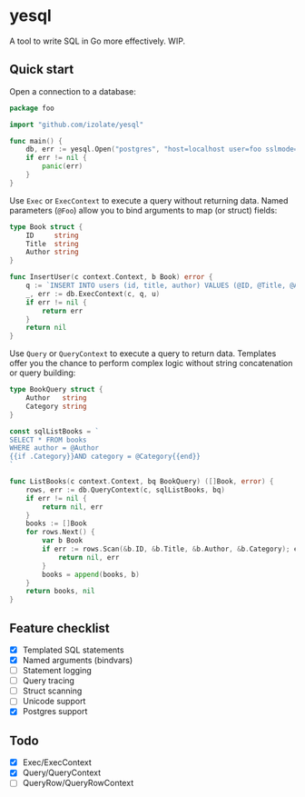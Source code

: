 # yesql

A tool to write SQL in Go more effectively. WIP.

## Quick start

Open a connection to a database:

```go
package foo

import "github.com/izolate/yesql"

func main() {
    db, err := yesql.Open("postgres", "host=localhost user=foo sslmode=disable")
    if err != nil {
        panic(err)
    }
}
```

Use `Exec` or `ExecContext` to execute a query without returning data. Named parameters (`@Foo`) allow you to bind arguments to map (or struct) fields:

```go
type Book struct {
    ID     string
    Title  string
    Author string
}

func InsertUser(c context.Context, b Book) error {
    q := `INSERT INTO users (id, title, author) VALUES (@ID, @Title, @Author)`
    _, err := db.ExecContext(c, q, u)
    if err != nil {
        return err
    }
    return nil
}
```

Use `Query` or `QueryContext` to execute a query to return data. Templates offer you the chance to perform complex logic without string concatenation or query building:

```go
type BookQuery struct {
    Author   string    
    Category string
}

const sqlListBooks = `
SELECT * FROM books
WHERE author = @Author
{{if .Category}}AND category = @Category{{end}}
`

func ListBooks(c context.Context, bq BookQuery) ([]Book, error) {
    rows, err := db.QueryContext(c, sqlListBooks, bq)
    if err != nil {
        return nil, err
    }
    books := []Book
    for rows.Next() {
        var b Book
        if err := rows.Scan(&b.ID, &b.Title, &b.Author, &b.Category); err != nil {
            return nil, err
        }
        books = append(books, b)
    }
    return books, nil
}
```

## Feature checklist

- [x] Templated SQL statements
- [x] Named arguments (bindvars)
- [ ] Statement logging
- [ ] Query tracing
- [ ] Struct scanning
- [ ] Unicode support
- [x] Postgres support

## Todo

- [x] Exec/ExecContext
- [x] Query/QueryContext
- [ ] QueryRow/QueryRowContext